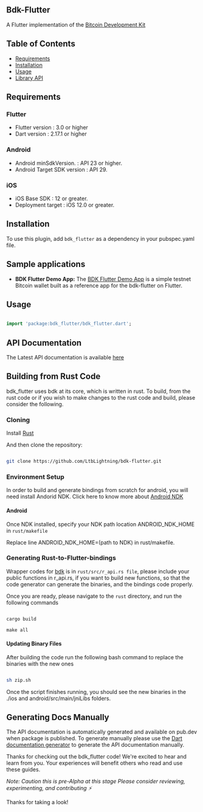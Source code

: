 ## Bdk-Flutter

A Flutter implementation of the [Bitcoin Development Kit](https://bitcoindevkit.org/)


## Table of Contents

- [Requirements](#requirements)
- [Installation](#installation)
- [Usage](#usage)
- [Library API](#library-api)

## Requirements

### Flutter

- Flutter version : 3.0 or higher
- Dart version : 2.17.1 or higher

### Android

- Android minSdkVersion. : API 23 or higher.
- Android Target SDK version : API 29.

### iOS

- iOS Base SDK : 12 or greater.
- Deployment target : iOS 12.0 or greater.

## Installation

To use this plugin, add `bdk_flutter` as a dependency in your pubspec.yaml file.

## Sample applications

* **BDK Flutter Demo App:** The [BDK Flutter Demo App](https://github.com/LtbLightning/bdk-flutter-app)
  is a simple testnet Bitcoin wallet built as a reference app for the bdk-flutter on Flutter.

## Usage

```dart

import 'package:bdk_flutter/bdk_flutter.dart';

```

## API Documentation

The Latest API documentation is available [here](https://pub.dev/documentation/bdk_flutter/latest/bdk_flutter/bdk_flutter-library.html)


## Building from Rust Code

bdk_flutter uses bdk at its core, which is written in rust. To build, from the rust code or if you wish to make changes to the rust code and build, please consider the following.


### Cloning

Install [Rust](https://doc.rust-lang.org/cargo/getting-started/installation.html)

And then clone the repository:

```bash

git clone https://github.com/LtbLightning/bdk-flutter.git

```
### Environment Setup

In order to build and generate bindings from scratch for android, you will need install Andorid NDK. Click here to know more about [Android NDK](https://developer.android.com/ndk)

#### Android 

Once NDK installed, specify your NDK path location ANDROID_NDK_HOME in `rust/makefile`

Replace line ANDROID_NDK_HOME=(path to NDK) in rust/makefile.

### Generating Rust-to-Flutter-bindings

Wrapper codes for [bdk](https://crates.io/crates/bdk) is in `rust/src/r_api.rs file`, please include your public functions in r_api.rs, if you want to build new functions, so that the code generator can generate the binaries, and the bindings code properly.
 
Once you are ready, please navigate to the `rust` directory, and run  the following commands

```rust

cargo build

make all

```
#### Updating Binary Files 

After building the code run the following bash command to replace the binaries with the new ones

```bash

sh zip.sh

```
Once the script finishes running, you should see the new binaries in the ./ios and android/src/main/jniLibs folders. 

## Generating Docs Manually

The API documentation is automatically generated and available on pub.dev when package is published. To generate manually please use the [Dart documentation generator](https://pub.dev/packages/dartdoc) to generate the API documentation manually. 


Thanks for checking out the bdk_flutter code! We're excited to hear and learn from you. Your experiences will benefit others who read and use these guides.

_Note: Caution this is pre-Alpha at this stage
Please consider reviewing, experimenting, and contributing ⚡️_

Thanks for taking a look!
